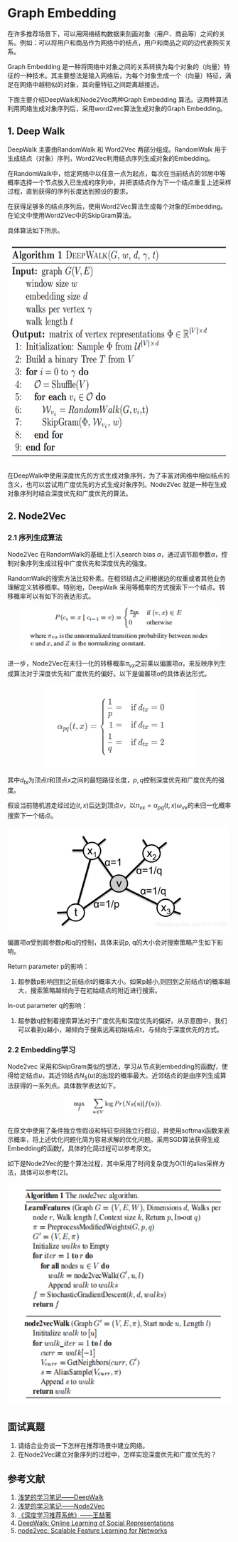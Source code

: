 # Graph Embedding
在许多推荐场景下，可以用网络结构数据来刻画对象（用户、商品等）之间的关系。例如：可以将用户和商品作为网络中的结点，用户和商品之间的边代表购买关系。

Graph Embedding 是一种将网络中对象之间的关系转换为每个对象的（向量）特征的一种技术。其主要想法是输入网络后，为每个对象生成一个（向量）特征，满足在网络中越相似的对象，其向量特征之间距离越接近。

下面主要介绍DeepWalk和Node2Vec两种Graph Embedding 算法。这两种算法利用网络生成对象序列后，采用word2vec算法生成对象的Graph Embedding。

## 1. Deep Walk
DeepWalk 主要由RandomWalk 和 Word2Vec 两部分组成。RandomWalk 用于生成结点（对象）序列，Word2Vec利用结点序列生成对象的Embedding。

在RandomWalk中，给定网络中以任意一点为起点，每次在当前结点的邻居中等概率选择一个节点放入已生成的序列中，并把该结点作为下一个结点重复上述采样过程，直到获得的序列长度达到预设的要求。

在获得足够多的结点序列后，使用Word2Vec算法生成每个对象的Embedding。在论文中使用Word2Vec中的SkipGram算法。

具体算法如下所示。

<div align=center>
<img src="https://raw.githubusercontent.com/Yzmshjd/picBed/main/interview/graph_embedding/alg1.png" width='600' height='500'>
</div>

在DeepWalk中使用深度优先的方式生成对象序列，为了丰富对网络中相似结点的含义，也可以尝试用广度优先的方式生成对象序列。Node2Vec 就是一种在生成对象序列时结合深度优先和广度优先的算法。

## 2. Node2Vec
### 2.1 序列生成算法
Node2Vec 在RandomWalk的基础上引入search bias $\alpha$，通过调节超参数$\alpha$，控制对象序列生成过程中广度优先和深度优先的强度。

RandomWalk的搜索方法比较朴素。在相邻结点之间根据边的权重或者其他业务理解定义转移概率。特别地，DeepWalk 采用等概率的方式搜索下一个结点。转移概率可以有如下的表达形式。

<div align=center>
<img src="https://raw.githubusercontent.com/Yzmshjd/picBed/main/interview/graph_embedding/transition.png" height='100'>
</div>

进一步，Node2Vec在未归一化的转移概率$\pi_{vx}$之前乘以偏置项$\alpha$，来反映序列生成算法对于深度优先和广度优先的偏好。以下是偏置项$\alpha$的具体表达形式。

<div align=center>
<img src="https://raw.githubusercontent.com/Yzmshjd/picBed/main/interview/graph_embedding/prob.png">
</div>

其中$d_{tx}$为顶点$t$和顶点$x$之间的最短路径长度，$p, q$控制深度优先和广度优先的强度。

假设当前随机游走经过边$(t,x)$后达到顶点$v$，以$\pi_{vx}=\alpha_{pq}(t,x)\omega_{vx}$的未归一化概率搜索下一个结点。

<div align=center>
<img src="https://raw.githubusercontent.com/Yzmshjd/picBed/main/interview/graph_embedding/graph.png" width='500'>
</div>

偏置项$\alpha$受到超参数p和q的控制，具体来说p, q的大小会对搜索策略产生如下影响。

Return parameter p的影响：
1. 超参数p影响回到之前结点t的概率大小。如果p越小,则回到之前结点t的概率越大，搜索策略越倾向于在初始结点的附近进行搜索。

In-out parameter q的影响：
1. 超参数q控制着搜索算法对于广度优先和深度优先的偏好。从示意图中，我们可以看到q越小，越倾向于搜索远离初始结点t，与倾向于深度优先的方式。

### 2.2 Embedding学习
Node2vec 采用和SkipGram类似的想法，学习从节点到embedding的函数$f$，使得给定结点$u$，其近邻结点$N_S(u)$的出现的概率最大。近邻结点的是由序列生成算法获得的一系列点。具体数学表达如下。

<div align=center>
<img src='https://raw.githubusercontent.com/Yzmshjd/picBed/main/interview/graph_embedding/opt.png' width=250, height=50>
</div>

在原文中使用了条件独立性假设和特征空间独立行假设，并使用softmax函数来表示概率，将上述优化问题化简为容易求解的优化问题。采用SGD算法获得生成Embedding的函数$f$。具体的化简过程可以参考原文。

如下是Node2Vec的整个算法过程，其中采用了时间复杂度为O(1)的alias采样方法，具体可以参考[2]。

<div align=center>
<img src="https://raw.githubusercontent.com/Yzmshjd/picBed/main/interview/graph_embedding/alg2.png", width='600', height='500'>
</div>

## 面试真题
1. 请结合业务谈一下怎样在推荐场景中建立网络。
2. 在Node2Vec建立对象序列的过程中，怎样实现深度优先和广度优先的？

## 参考文献
1. [浅梦的学习笔记——DeepWalk](https://blog.csdn.net/u012151283/article/details/86806922)
2. [浅梦的学习笔记——Node2Vec](https://blog.csdn.net/u012151283/article/details/87081272)
3. [《深度学习推荐系统》——王喆著](https://zhuanlan.zhihu.com/p/119248677?utm_source=zhihu&utm_medium=social&utm_oi=26827615633408)
4. [DeepWalk: Online Learning of Social Representations](http://www.perozzi.net/publications/14_kdd_deepwalk.pdf)
5. [node2vec: Scalable Feature Learning for Networks](https://arxiv.org/abs/1607.00653)
